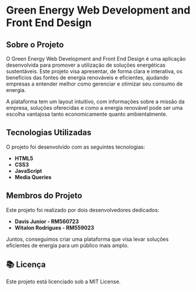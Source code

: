# Green Energy Web Development and Front End Design

## Sobre o Projeto
O Green Energy Web Development and Front End Design é uma aplicação desenvolvida para promover a utilização de soluções energéticas sustentáveis. Este projeto visa apresentar, de forma clara e interativa, os benefícios das fontes de energia renováveis e eficientes, ajudando empresas a entender melhor como gerenciar e otimizar seu consumo de energia.

A plataforma tem um layout intuitivo, com informações sobre a missão da empresa, soluções oferecidas e como a energia renovável pode ser uma escolha vantajosa tanto economicamente quanto ambientalmente.

## Tecnologias Utilizadas
O projeto foi desenvolvido com as seguintes tecnologias:
- **HTML5**
- **CSS3**
- **JavaScript**
- **Media Queries**

## Membros do Projeto
Este projeto foi realizado por dois desenvolvedores dedicados:
- **Davis Junior - RM560723** 
- **Witalon Rodrigues - RM559023**

Juntos, conseguimos criar uma plataforma que visa levar soluções eficientes de energia para um público mais amplo.

## 📚 Licença
Este projeto está licenciado sob a MIT License.

